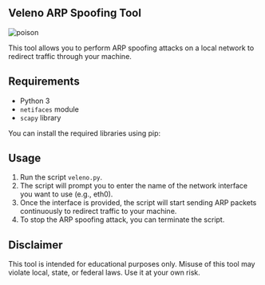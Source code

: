 ## Veleno ARP Spoofing Tool

![poison](https://github.com/ethanlacerenza/Veleno/assets/71321892/3d4c9f37-551f-42f9-b489-746219e8e5c0)

This tool allows you to perform ARP spoofing attacks on a local network to redirect traffic through your machine.

## Requirements

- Python 3
- `netifaces` module
- `scapy` library

You can install the required libraries using pip:


## Usage

1. Run the script `veleno.py`.
2. The script will prompt you to enter the name of the network interface you want to use (e.g., eth0).
3. Once the interface is provided, the script will start sending ARP packets continuously to redirect traffic to your machine.
4. To stop the ARP spoofing attack, you can terminate the script.

## Disclaimer

This tool is intended for educational purposes only. Misuse of this tool may violate local, state, or federal laws. Use it at your own risk.

